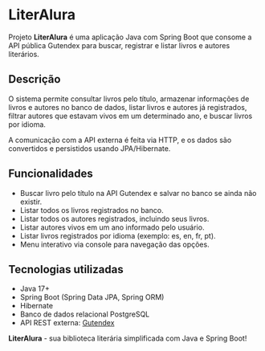 # LiterAlura

Projeto **LiterAlura** é uma aplicação Java com Spring Boot que consome a API pública Gutendex para buscar, registrar e listar livros e autores literários. 

## Descrição

O sistema permite consultar livros pelo título, armazenar informações de livros e autores no banco de dados, listar livros e autores já registrados, filtrar autores que estavam vivos em um determinado ano, e buscar livros por idioma.

A comunicação com a API externa é feita via HTTP, e os dados são convertidos e persistidos usando JPA/Hibernate.

## Funcionalidades

- Buscar livro pelo título na API Gutendex e salvar no banco se ainda não existir.
- Listar todos os livros registrados no banco.
- Listar todos os autores registrados, incluindo seus livros.
- Listar autores vivos em um ano informado pelo usuário.
- Listar livros registrados por idioma (exemplo: es, en, fr, pt).
- Menu interativo via console para navegação das opções.

## Tecnologias utilizadas

- Java 17+
- Spring Boot (Spring Data JPA, Spring ORM)
- Hibernate
- Banco de dados relacional PostgreSQL
- API REST externa: [Gutendex](https://gutendex.com/)

**LiterAlura** - sua biblioteca literária simplificada com Java e Spring Boot!
